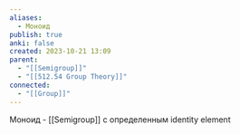 ```yaml
---
aliases:
  - Моноид
publish: true
anki: false
created: 2023-10-21 13:09
parent:
  - "[[Semigroup]]"
  - "[[512.54 Group Theory]]"
connected:
  - "[[Group]]"
---
```

Моноид - [[Semigroup]] с определенным identity element














